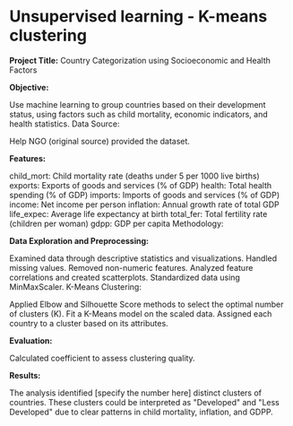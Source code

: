 # Unsupervised learning - K-means clustering

**Project Title:** Country Categorization using Socioeconomic and Health Factors

**Objective:**

Use machine learning to group countries based on their development status, using factors such as child mortality, economic indicators, and health statistics.
Data Source:

Help NGO (original source) provided the dataset.

**Features:**

child_mort: Child mortality rate (deaths under 5 per 1000 live births)
exports: Exports of goods and services (% of GDP)
health: Total health spending (% of GDP)
imports: Imports of goods and services (% of GDP)
income: Net income per person
inflation: Annual growth rate of total GDP
life_expec: Average life expectancy at birth
total_fer: Total fertility rate (children per woman)
gdpp: GDP per capita
Methodology:

**Data Exploration and Preprocessing:**

Examined data through descriptive statistics and visualizations.
Handled missing values.
Removed non-numeric features.
Analyzed feature correlations and created scatterplots.
Standardized data using MinMaxScaler.
K-Means Clustering:

Applied Elbow and Silhouette Score methods to select the optimal number of clusters (K).
Fit a K-Means model on the scaled data.
Assigned each country to a cluster based on its attributes.

**Evaluation:**

Calculated coefficient to assess clustering quality.

**Results:**

The analysis identified [specify the number here] distinct clusters of countries.
These clusters could be interpreted as "Developed" and "Less Developed" due to clear patterns in child mortality, inflation, and GDPP.

